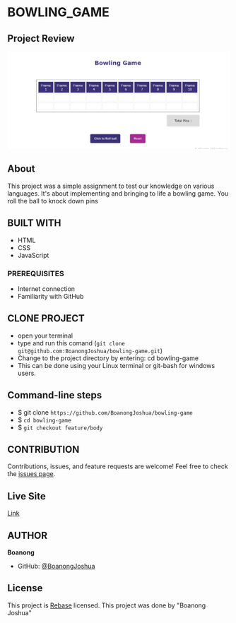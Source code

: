 # BOWLING_GAME

## Project Review
![home page](assets/images/Capture.PNG)

## About
This project was a simple assignment to test our knowledge on various languages. It's about implementing and bringing to life a bowling game. You roll the ball to knock down pins

## BUILT WITH
* HTML 
* CSS 
* JavaScript

### PREREQUISITES
* Internet connection
* Familiarity with GitHub

## CLONE PROJECT
* open your terminal
* type and run this comand (`git clone git@github.com:BoanongJoshua/bowling-game.git`)
* Change to the project directory by entering: cd bowling-game
* This can be done using your Linux terminal or git-bash for windows users.

## Command-line steps

- $ git clone `https://github.com/BoanongJoshua/bowling-game`
- $ `cd bowling-game`
- $ `git checkout feature/body`

## CONTRIBUTION
Contributions, issues, and feature requests are welcome!
Feel free to check the [issues page](https://github.com/BoanongJoshua/bowling-game/issues).

## Live Site

[Link](https://boanong.github.io/bowling-game/)

## AUTHOR
**Boanong**
- GitHub: [@BoanongJoshua](https://github.com/RashJrEdmund/bowling-game)

 ## License
This project is [Rebase](./LICENSE) licensed. This project was done by "Boanong Joshua"